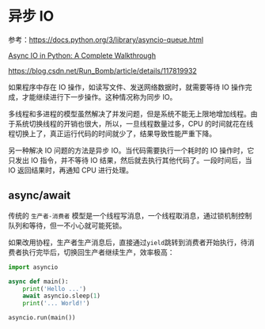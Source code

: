 # 异步 IO

参考：<https://docs.python.org/3/library/asyncio-queue.html>

[Async IO in Python: A Complete Walkthrough](https://realpython.com/async-io-python/)

<https://blog.csdn.net/Run_Bomb/article/details/117819932>

如果程序中存在 IO 操作，如读写文件、发送网络数据时，就需要等待 IO 操作完成，才能继续进行下一步操作。这种情况称为同步 IO。

多线程和多进程的模型虽然解决了并发问题，但是系统不能无上限地增加线程。由于系统切换线程的开销也很大，所以，一旦线程数量过多，CPU 的时间就花在线程切换上了，真正运行代码的时间就少了，结果导致性能严重下降。

另一种解决 IO 问题的方法是异步 IO。当代码需要执行一个耗时的 IO 操作时，它只发出 IO 指令，并不等待 IO 结果，然后就去执行其他代码了。一段时间后，当 IO 返回结果时，再通知 CPU 进行处理。

## async/await

传统的 `生产者-消费者` 模型是一个线程写消息，一个线程取消息，通过锁机制控制队列和等待，但一不小心就可能死锁。

如果改用协程，生产者生产消息后，直接通过`yield`跳转到消费者开始执行，待消费者执行完毕后，切换回生产者继续生产，效率极高：

```python
import asyncio

async def main():
    print('Hello ...')
    await asyncio.sleep(1)
    print('... World!')

asyncio.run(main())
```
